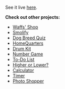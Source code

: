 See it live [here](http://sophietsai.com).

**Check out other projects:**

- [Waffs' Shop](https://corgowaffles.com)
- [Smolify](https://sophie-tsai.github.io/smolify/)
- [Dog Breed Quiz](https://sophie-tsai.github.io/Dog-Breed-Quiz/)
- [HomeQuarters](https://sophie-tsai.github.io/HomeQuarters)
- [Drum Kit](https://sophie-tsai.github.io/Drum-Kit/)
- [Number Game](https://sophie-tsai.github.io/Number-Game/)
- [To-Do List](https://sophie-tsai.github.io/To-Do-List/)
- [Higher or Lower?](https://sophie-tsai.github.io/Higher-Lower/)
- [Calculator](https://sophie-tsai.github.io/Calculator/)
- [Timer](https://sophie-tsai.github.io/Timer/)
- [Photo Shopper](https://sophie-tsai.github.io/Photo-Shopper/)
